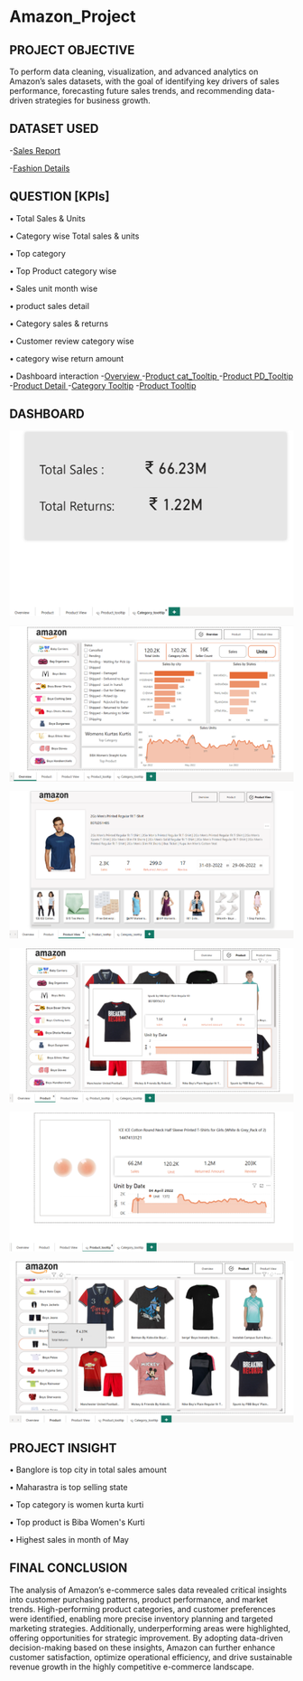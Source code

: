 # Amazon_Project

## PROJECT OBJECTIVE
To perform data cleaning, visualization, and advanced analytics on Amazon’s sales datasets, with the goal of identifying key drivers of sales performance, forecasting future sales trends, and recommending data-driven strategies for business growth.
## DATASET USED 
-<a href = "https://github.com/RichaGitHub1009/Amazon_Project/blob/main/Amazon%20Sale%20Report%20-%20YT.xlsx">Sales Report </a> 

  -<a href = "https://github.com/RichaGitHub1009/Amazon_Project/blob/main/amazon-fashion%20-%20YT.zip">Fashion Details </a>
  
## QUESTION [KPIs]
•	Total Sales & Units

•	Category wise Total sales & units

•	Top category

•	Top Product category wise

•	Sales unit month wise

•	product sales detail

•	Category sales & returns

•	Customer review category wise

•	category wise return amount

•	Dashboard interaction -<a href = "https://github.com/RichaGitHub1009/Amazon_Project/blob/main/Overview.png">Overview </a>
-<a href = "https://github.com/RichaGitHub1009/Amazon_Project/blob/main/Product_cat_Tooltip.png">Product cat_Tooltip </a>
-<a href = "https://github.com/RichaGitHub1009/Amazon_Project/blob/main/Product_PD_Tooltip.png">Product PD_Tooltip </a>
-<a href = "https://github.com/RichaGitHub1009/Amazon_Project/blob/main/Product_Detail.png">Product Detail </a>
-<a href = "https://github.com/RichaGitHub1009/Amazon_Project/blob/main/Category_Tooltip.png">Category Tooltip</a>
-<a href = "https://github.com/RichaGitHub1009/Amazon_Project/blob/main/Product_Tooltip.png">Product Tooltip</a>
## DASHBOARD
![Customer Detail](https://github.com/RichaGitHub1009/Amazon_Project/blob/main/Category_Tooltip.png)

![Product Detail](https://github.com/RichaGitHub1009/Amazon_Project/blob/main/Overview.png)

![](https://github.com/RichaGitHub1009/Amazon_Project/blob/main/Product_Detail.png)

![](https://github.com/RichaGitHub1009/Amazon_Project/blob/main/Product_PD_Tooltip.png)

![](https://github.com/RichaGitHub1009/Amazon_Project/blob/main/Product_Tooltip.png)

![](https://github.com/RichaGitHub1009/Amazon_Project/blob/main/Product_cat_Tooltip.png)



## PROJECT INSIGHT
•	Banglore is top city in total sales amount

•	Maharastra is top selling state

•	Top category is women kurta kurti 

•	Top product is Biba Women's Kurti

•	Highest sales in month of May 


## FINAL CONCLUSION
The analysis of Amazon’s e-commerce sales data revealed critical insights into customer purchasing patterns, product performance, and market trends. High-performing product categories, and customer preferences were identified, enabling more precise inventory planning and targeted marketing strategies. Additionally, underperforming areas were highlighted, offering opportunities for strategic improvement. By adopting data-driven decision-making based on these insights, Amazon can further enhance customer satisfaction, optimize operational efficiency, and drive sustainable revenue growth in the highly competitive e-commerce landscape.
